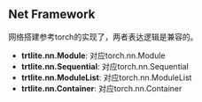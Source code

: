 ## Net Framework

网络搭建参考torch的实现了，两者表达逻辑是兼容的。

- **trtlite.nn.Module**: 对应torch.nn.Module
- **trtlite.nn.Sequential**: 对应torch.nn.Sequential
- **trtlite.nn.ModuleList**: 对应torch.nn.ModuleList
- **trtlite.nn.Container**: 对应torch.nn.Container
